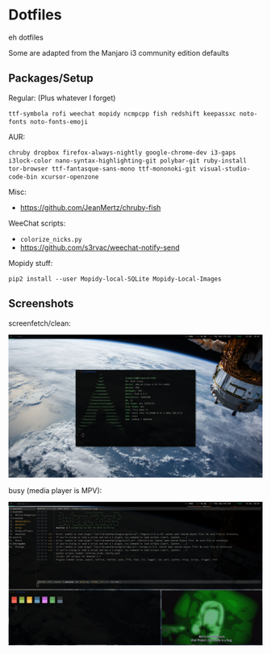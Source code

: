 # Dotfiles

eh dotfiles

Some are adapted from the Manjaro i3 community edition defaults

## Packages/Setup

Regular: (Plus whatever I forget)

```
ttf-symbola rofi weechat mopidy ncmpcpp fish redshift keepassxc noto-fonts noto-fonts-emoji
```

AUR:

```
chruby dropbox firefox-always-nightly google-chrome-dev i3-gaps i3lock-color nano-syntax-highlighting-git polybar-git ruby-install tor-browser ttf-fantasque-sans-mono ttf-mononoki-git visual-studio-code-bin xcursor-openzone
```

Misc:

 - https://github.com/JeanMertz/chruby-fish

WeeChat scripts:

 - `colorize_nicks.py`
 - https://github.com/s3rvac/weechat-notify-send

Mopidy stuff:

```
pip2 install --user Mopidy-local-SQLite Mopidy-Local-Images
```

## Screenshots

screenfetch/clean:

![clean desktop screenshot with screenfetch](screenshots/screenfetch.png?raw=true)

busy (media player is MPV):

![desktop screenshots with some windows](screenshots/busy.png?raw=true)
